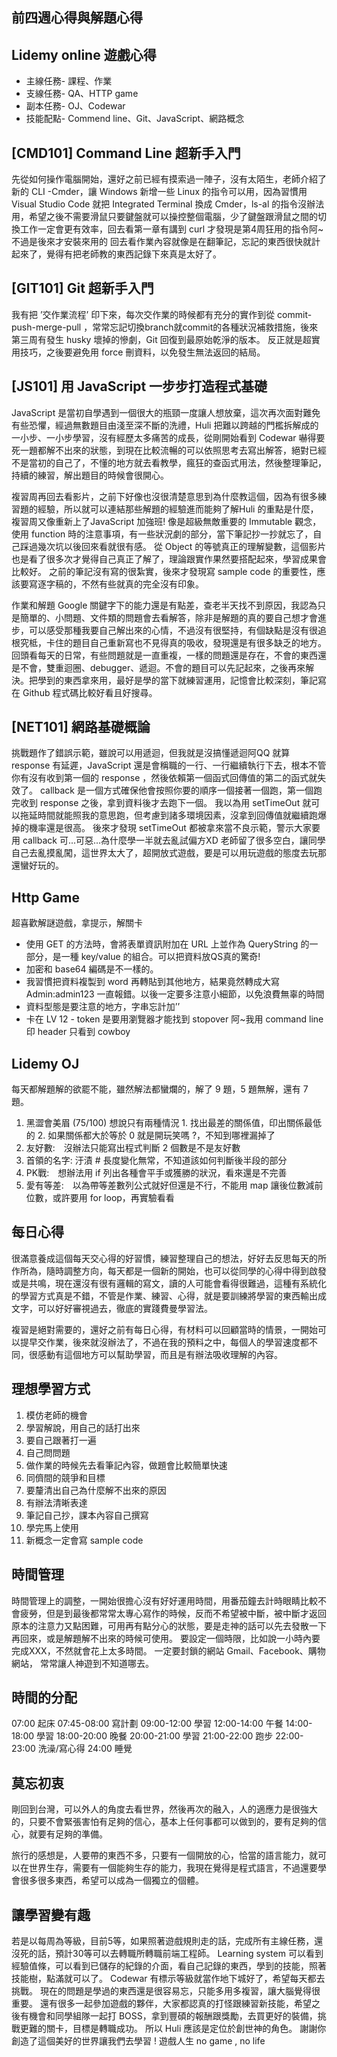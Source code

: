 ## 前四週心得與解題心得

## Lidemy online 遊戲心得

-	主線任務- 課程、作業
-	支線任務- QA、HTTP game
-	副本任務- OJ、Codewar
-	技能配點- Commend line、Git、JavaScript、網路概念

## [CMD101] Command Line 超新手入門

先從如何操作電腦開始，還好之前已經有摸索過一陣子，沒有太陌生，老師介紹了新的 CLI -Cmder，讓 Windows 新增一些 Linux 的指令可以用，因為習慣用 Visual Studio Code 就把 Integrated Terminal 換成 Cmder，ls-al 的指令沒辦法用，希望之後不需要滑鼠只要鍵盤就可以操控整個電腦，少了鍵盤跟滑鼠之間的切換工作一定會更有效率，回去看第一章有講到 curl 才發現是第4周狂用的指令阿~不過是後來才安裝來用的
回去看作業內容就像是在翻筆記，忘記的東西很快就計起來了，覺得有把老師教的東西記錄下來真是太好了。

## [GIT101] Git 超新手入門

我有把 ’交作業流程’ 印下來，每次交作業的時候都有充分的實作到從 commit-push-merge-pull ，常常忘記切換branch就commit的各種狀況補救措施，後來第三周有發生 husky 壞掉的慘劇，Git 回復到最原始乾淨的版本。
反正就是超實用技巧，之後要避免用 force 刪資料，以免發生無法返回的結局。

## [JS101] 用 JavaScript 一步步打造程式基礎 

JavaScript 是當初自學遇到一個很大的瓶頸一度讓人想放棄，這次再次面對難免有些恐懼，經過無數題目由淺至深不斷的洗禮，Huli 把難以跨越的門檻拆解成的一小步、一小步學習，沒有經歷太多痛苦的成長，從剛開始看到 Codewar 嚇得要死一題都解不出來的狀態，到現在比較流暢的可以依照思考去寫出解答，絕對已經不是當初的自己了，不懂的地方就去看教學，瘋狂的查函式用法，然後整理筆記，持續的練習，解出題目的時候會很開心。

複習周再回去看影片，之前下好像也沒很清楚意思到為什麼教這個，因為有很多練習題的經驗，所以就可以連結那些解題的經驗進而能夠了解Huli 的重點是什麼，複習周又像重新上了JavaScript 加強班!
像是超級無敵重要的 Immutable 觀念，使用 function 時的注意事項，有一些狀況劇的部分，當下筆記抄一抄就忘了，自己踩過幾次坑以後回來看就很有感。
從 Object 的等號真正的理解變數，這個影片也是看了很多次才覺得自己真正了解了，理論跟實作果然要搭配起來，學習成果會比較好。
之前的筆記沒有寫的很紮實，後來才發現寫 sample code 的重要性，應該要寫逐字稿的，不然有些就真的完全沒有印象。

作業和解題 Google 關鍵字下的能力還是有點差，查老半天找不到原因，我認為只是簡單的、小問題、文件類的問題會去看解答，除非是解題的真的要自己想才會進步，可以感受那種我要自己解出來的心情，不過沒有很堅持，有個缺點是沒有很追根究柢，卡住的題目自己重新寫也不見得真的吸收，發現還是有很多缺乏的地方。
回頭看每天的日常，有些問題就是一直重複，一樣的問題還是存在，不會的東西還是不會，雙重迴圈、debugger、遞迴。不會的題目可以先記起來，之後再來解決。把學到的東西拿來用，最好是學的當下就練習運用，記憶會比較深刻，筆記寫在 Github 程式碼比較好看且好搜尋。

## [NET101] 網路基礎概論

挑戰題作了錯誤示範，雖說可以用遞迴，但我就是沒搞懂遞迴阿QQ
就算 response 有延遲，JavaScript 還是會稱職的一行、一行繼續執行下去，根本不管你有沒有收到第一個的 response ，然後依賴第一個函式回傳值的第二的函式就失效了。
callback 是一個方式確保他會按照你要的順序一個接著一個跑，第一個跑完收到 response 之後，拿到資料後才去跑下一個。
我以為用 setTimeOut 就可以拖延時間就能照我的意思跑，但考慮到諸多環境因素，沒拿到回傳值就繼續跑爆掉的機率還是很高。
後來才發現 setTimeOut 都被拿來當不良示範，警示大家要用 callback 可...可惡...為什麼學一半就去亂試偏方XD 
老師留了很多空白，讓同學自己去亂摸亂闖，這世界太大了，超開放式遊戲，要是可以用玩遊戲的態度去玩那還蠻好玩的。

## Http Game 

超喜歡解謎遊戲，拿提示，解關卡
-	使用 GET 的方法時，會將表單資訊附加在 URL 上並作為 QueryString 的一部分，是一種 key/value 的組合。可以把資料放QS真的驚奇!
-	加密和 base64 編碼是不一樣的。
-	我習慣把資料複製到 word 再轉貼到其他地方，結果竟然轉成大寫 Admin:admin123 一直報錯。以後一定要多注意小細節，以免浪費無辜的時間 
-	資料型態是要注意的地方，字串忘計加’’
-	卡在 LV 12 - token 是要用瀏覽器才能找到 stopover 阿~我用 command line 印 header 只看到 cowboy

## Lidemy OJ 

每天都解題解的欲罷不能，雖然解法都蠻爛的，解了 9 題，5 題無解，還有 7 題。
1.	黑澀會美眉 (75/100) 
    想說只有兩種情況 1. 找出最差的關係值，印出關係最低的 2. 如果關係都大於等於 0 就是開玩笑嗎 ?，不知到哪裡漏掉了
2.	友好數:　沒辦法只能寫出程式判斷 2 個數是不是友好數
3.	首領的名字: 汙漬 # 長度變化無常，不知道該如何判斷後半段的部分
4.	PK戰:　想辦法用 if 列出各種會平手或獲勝的狀況，看來還是不完善
5.	愛有等差:　以為帶等差數列公式就好但還是不行，不能用 map 讓後位數減前位數，或許要用 for loop，再實驗看看

## 每日心得

很滿意養成這個每天交心得的好習慣，練習整理自己的想法，好好去反思每天的所作所為，隨時調整方向，每天都是一個新的開始，也可以從同學的心得中得到啟發或是共鳴，現在還沒有很有邏輯的寫文，讀的人可能會看得很難過，這種有系統化的學習方式真是不錯，不管是作業、練習、心得，就是要訓練將學習的東西輸出成文字，可以好好審視過去，徹底的實踐費曼學習法。

複習是絕對需要的，還好之前有每日心得，有材料可以回顧當時的情景，一開始可以提早交作業，後來就沒辦法了，不過在我的預料之中，每個人的學習速度都不同，很感動有這個地方可以幫助學習，而且是有辦法吸收理解的內容。
 
## 理想學習方式 

1.	模仿老師的機會
2.	學習解說，用自己的話打出來
3.	要自己跟著打一遍
4.	自己問問題
5.	做作業的時候先去看筆記內容，做題會比較簡單快速
6.	同儕間的競爭和目標
7.	要釐清出自己為什麼解不出來的原因
8.	有辦法清晰表達
9.	筆記自己抄，課本內容自己撰寫
10.	學完馬上使用
11.	新概念一定會寫 sample code

## 時間管理

時間管理上的調整，一開始很擔心沒有好好運用時間，用番茄鐘去計時眼睛比較不會疲勞，但是到最後都常常太專心寫作的時候，反而不希望被中斷，被中斷才返回原本的注意力又點困難，可用再有點分心的狀態，要是走神的話可以先去發散一下再回來，或是解題解不出來的時候可使用。
要設定一個時限，比如說一小時內要完成XXX，不然就會花上太多時間。
一定要封鎖的網站 Gmail、Facebook、購物網站， 常常讓人神遊到不知道哪去。

## 時間的分配

07:00 起床
07:45-08:00 寫計劃
09:00-12:00 學習
12:00-14:00 午餐
14:00-18:00 學習
18:00-20:00 晚餐
20:00-21:00 學習
21:00-22:00 跑步
22:00-23:00 洗澡/寫心得
24:00 睡覺

## 莫忘初衷

剛回到台灣，可以外人的角度去看世界，然後再次的融入，人的適應力是很強大的，只要不會緊張害怕有足夠的信心，基本上任何事都可以做到的，要有足夠的信心，就要有足夠的準備。

旅行的感想是，人要帶的東西不多，只要有一個開放的心，恰當的語言能力，就可以在世界生存，需要有一個能夠生存的能力，我現在覺得是程式語言，不過還要學會很多很多東西，希望可以成為一個獨立的個體。 

## 讓學習變有趣

若是以每周為等級，目前5等，如果照著遊戲規則走的話，完成所有主線任務，還沒死的話，預計30等可以去轉職所轉職前端工程師。
Learning system 可以看到經驗值條，可以看到已儲存的紀錄的介面，看自己記錄的東西，學到的技能，照著技能樹，點滿就可以了。
Codewar 有標示等級就當作地下城好了，希望每天都去挑戰。
現在的問題是學過的東西還是很容易忘，只能多用多複習，讓大腦覺得很重要。
還有很多一起參加遊戲的夥伴，大家都認真的打怪跟練習新技能，希望之後有機會和同學組隊一起打 BOSS，拿到豐碩的報酬跟獎勵，去買更好的裝備，挑戰更難的關卡，目標是轉職成功。
所以 Huli 應該是定位於創世神的角色。
謝謝你創造了這個美好的世界讓我們去學習 !
遊戲人生 no game , no life

